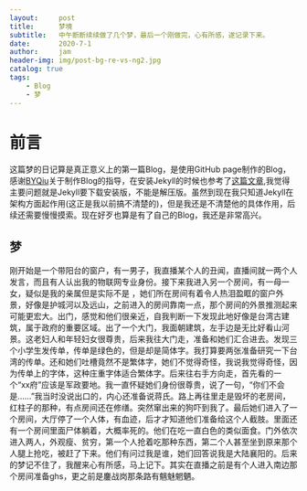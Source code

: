 ```yaml
---
layout:     post
title:      梦境
subtitle:   中午断断续续做了几个梦，最后一个刚做完，心有所感，遂记录下来。
date:       2020-7-1
author:     jam
header-img: img/post-bg-re-vs-ng2.jpg
catalog: true
tags:
    - Blog
    - 梦
---
```


# 前言
这篇梦的日记算是真正意义上的第一篇Blog，是使用GitHub page制作的Blog，感谢[BYQiu](https://www.jianshu.com/p/e68fba58f75c)关于制作Blog的指导，在安装Jekyll的时候也参考了[这篇文章](https://blog.csdn.net/KNIGH_YUN/article/details/79774344),我觉得主要问题就是Jekyll要下载安装版，不能是解压版。虽然到现在我只知道Jekyll在架构方面起作用(这正是我以前搞不清楚的)，但是我还是不清楚他的具体作用，后续还需要慢慢摸索。现在好歹也算是有了自己的Blog，我还是非常高兴。

## 梦
刚开始是一个带阳台的窗户，有一男子，我直播某个人的丑闻，直播间就一两个人发言，而且有人认出我的物联网专业身份。接下来我进入另一个房间，有一母一女，疑似是我的亲属但是实际不是 ，她们所在房间有着令人热泪盈眶的窗户外景，好像是护城河以及远山，之前进入的房间靠南一点，那个房间的外景推测起来可能更宏大。出门，感觉和他们很亲近，自我判断一下发现此地好像是台湾古建筑，属于政府的重要区域。出了一个大门，我面朝建筑，左手边是无比好看山河景。这老妇人和年轻妇女很尊贵，后来我往大门走，准备和她们汇合进去。发现三个小学生发传单，传单是绿色的，但是却是简体字。我打算要两张准备研究一下台湾的传单。还和她们吐槽竟然不是繁体字，她们不觉得奇怪，我说我觉得奇怪，因为传单上的字体，这种庄重字体适合繁体字。后来往右手方向走，首先看的一个“xx府”应该是军政要地。我一直怀疑她们身份很尊贵，说了一句，“你们不会是……”我当时没说出口的，内心还准备说蒋氏。路上再往里走是毁坏的老房间，红柱子的那种，有点房间还在修缮。突然窜出来的狗吓到我了。最后她们进入了一个房间，大厅停了一个人体，有血迹，后才才知道他们准备给这个人截肢。里面还有一个房间里面尸体躺着，大概率死的。他们在吃一直白色的类似面食。门外依次进入两人，外观瘦、贫穷，第一个人抢着吃那种东西，第二个人甚至坐到原来那个人腿上抢吃，被赶了下来。他们有问过我是谁，她们回答说我是大陆襄阳的。后来的梦记不住了，我醒来心有所感，马上记下。其实在直播之前是有个人进入南边那个房间准备ghs，更之前是鏖战岗那条路有魑魅魍魉。
